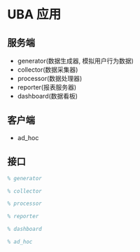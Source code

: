 # UBA 应用

## 服务端

- generator(数据生成器, 模拟用户行为数据)
- collector(数据采集器)
- processor(数据处理器)
- reporter(报表服务器)
- dashboard(数据看板)

## 客户端

- ad_hoc

## 接口

```erlang
% generator

% collector

% processor

% reporter

% dashboard

% ad_hoc

```
